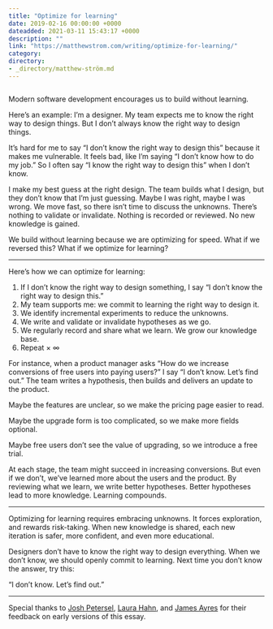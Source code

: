 ```yaml
---
title: "Optimize for learning"
date: 2019-02-16 00:00:00 +0000
dateadded: 2021-03-11 15:43:17 +0000
description: ""
link: "https://matthewstrom.com/writing/optimize-for-learning/"
category:
directory:
- _directory/matthew-ström.md
---
```

<figure data-type="image"><img src="https://matthewstrom.com/images/learning-0.jpg" alt=""></figure>
<p>Modern software development encourages us to build without learning.</p>
<p>Here’s an example: I’m a designer. My team expects me to know the right way to design things. But I don’t always know the right way to design things.</p>
<p>It’s hard for me to say “I don’t know the right way to design this” because it makes me vulnerable. It feels bad, like I’m saying “I don’t know how to do my job.” So I often say “I know the right way to design this” when I don’t know.</p>
<p>I make my best guess at the right design. The team builds what I design, but they don’t know that I’m just guessing. Maybe I was right, maybe I was wrong. We move fast, so there isn’t time to discuss the unknowns. There’s nothing to validate or invalidate. Nothing is recorded or reviewed. No new knowledge is gained.</p>
<p>We build without learning because we are optimizing for speed. What if we reversed this? What if we optimize for learning?</p>
<hr>
<p>Here’s how we can optimize for learning:</p>
<ol>
<li>If I don’t know the right way to design something, I say “I don’t know the right way to design this.”</li>
<li>My team supports me: we commit to learning the right way to design it.</li>
<li>We identify incremental experiments to reduce the unknowns.</li>
<li>We write and validate or invalidate hypotheses as we go.</li>
<li>We regularly record and share what we learn. We grow our knowledge base.</li>
<li>Repeat × ∞</li>
</ol>
<p>For instance, when a product manager asks “How do we increase conversions of free users into paying users?” I say “I don’t know. Let’s find out.” The team writes a hypothesis, then builds and delivers an update to the product.</p>
<p>Maybe the features are unclear, so we make the pricing page easier to read.</p>
<p>Maybe the upgrade form is too complicated, so we make more fields optional.</p>
<p>Maybe free users don’t see the value of upgrading, so we introduce a free trial.</p>
<p>At each stage, the team might succeed in increasing conversions. But even if we don’t, we’ve learned more about the users and the product. By reviewing what we learn, we write better hypotheses. Better hypotheses lead to more knowledge. Learning compounds.</p>
<hr>
<p>Optimizing for learning requires embracing unknowns. It forces exploration, and rewards risk-taking. When new knowledge is shared, each new iteration is safer, more confident, and even more educational.</p>
<p>Designers don’t have to know the right way to design everything. When we don’t know, we should openly commit to learning. Next time you don’t know the answer, try this:</p>
<p>“I don’t know. Let’s find out.”</p>
<hr>
<p>Special thanks to <a href="http://joshpetersel.com/" target="_blank" rel="noopener">Josh Petersel</a>, <a href="https://twitter.com/lauradhahn" target="_blank" rel="noopener">Laura Hahn</a>, and <a href="https://twitter.com/__J_A_M_E_S" target="_blank" rel="noopener">James Ayres</a> for their feedback on early versions of this essay.</p>
